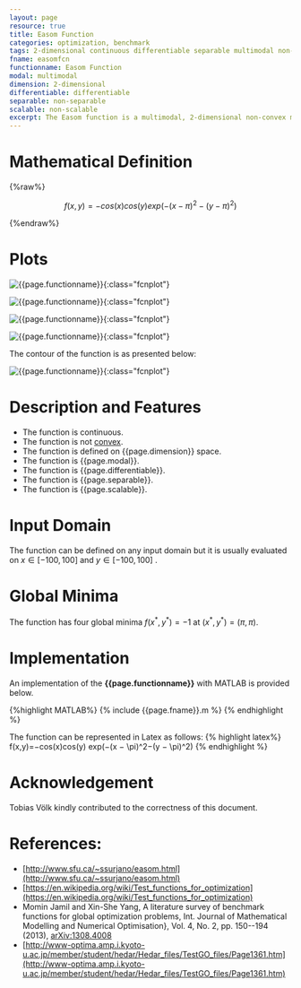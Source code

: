 ```yaml
---
layout: page
resource: true
title: Easom Function
categories: optimization, benchmark
tags: 2-dimensional continuous differentiable separable multimodal non-convex
fname: easomfcn
functionname: Easom Function
modal: multimodal
dimension: 2-dimensional
differentiable: differentiable
separable: non-separable
scalable: non-scalable
excerpt: The Easom function is a multimodal, 2-dimensional non-convex mathematical function widely used for testing optimization algorithms
---
```


# Mathematical Definition

{%raw%}

$$f(x,y)=−cos(x)cos(y) exp(−(x − \pi)^2−(y − \pi)^2)$$

{%endraw%}

# Plots
![{{page.functionname}}]({{site.baseurl}}/doc/plots/{{page.fname}}.png){:class="fcnplot"}

![{{page.functionname}}]({{site.baseurl}}/doc/plots/{{page.fname}}_2.png){:class="fcnplot"}

![{{page.functionname}}]({{site.baseurl}}/doc/plots/{{page.fname}}_3.png){:class="fcnplot"}

![{{page.functionname}}]({{site.baseurl}}/doc/plots/{{page.fname}}_4.png){:class="fcnplot"}

The contour of the function is as presented below:

![{{page.functionname}}]({{site.baseurl}}/doc/plots/{{page.fname}}_contour.png){:class="fcnplot"}

# Description and Features
* The function is continuous.
* The function is not [convex](https://en.wikipedia.org/wiki/Convex_function).
* The function is defined on {{page.dimension}} space. 
* The function is {{page.modal}}.
* The function is {{page.differentiable}}.
* The function is {{page.separable}}.
* The function is {{page.scalable}}.

# Input Domain
The function can be defined on any input domain but it is usually evaluated on $x \in [-100, 100]$ and $y \in [-100, 100]$ .

# Global Minima
The function has four global minima $f(x^{\ast}, y^{\ast})=-1$ at $(x^{\ast}, y^{\ast}) = (\pi,\pi)$.

# Implementation
An implementation of the **{{page.functionname}}** with MATLAB is provided below. 

{%highlight MATLAB%}
{% include {{page.fname}}.m %}
{% endhighlight %}

The function can be represented in Latex as follows:
{% highlight latex%}
f(x,y)=−cos(x)cos(y) exp(−(x − \pi)^2−(y − \pi)^2)
{% endhighlight %}

# Acknowledgement
Tobias Völk kindly contributed to the correctness of this document. 


# References:
* [http://www.sfu.ca/~ssurjano/easom.html](http://www.sfu.ca/~ssurjano/easom.html)
* [https://en.wikipedia.org/wiki/Test_functions_for_optimization](https://en.wikipedia.org/wiki/Test_functions_for_optimization)
* Momin Jamil and Xin-She Yang, A literature survey of benchmark functions for global optimization problems, Int. Journal of Mathematical Modelling and Numerical Optimisation}, Vol. 4, No. 2, pp. 150--194 (2013), [arXiv:1308.4008](arXiv:1308.4008)
* [http://www-optima.amp.i.kyoto-u.ac.jp/member/student/hedar/Hedar_files/TestGO_files/Page1361.htm](http://www-optima.amp.i.kyoto-u.ac.jp/member/student/hedar/Hedar_files/TestGO_files/Page1361.htm)
